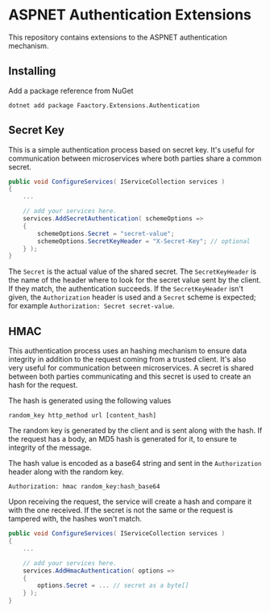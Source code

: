 # ASPNET Authentication Extensions

This repository contains extensions to the ASPNET authentication mechanism.

## Installing

Add a package reference from NuGet

```
dotnet add package Faactory.Extensions.Authentication
```

## Secret Key

This is a simple authentication process based on secret key. It's useful for communication between microservices where both parties share a common secret.

```csharp
public void ConfigureServices( IServiceCollection services )
{
    ...

    // add your services here.
    services.AddSecretAuthentication( schemeOptions =>
    {
        schemeOptions.Secret = "secret-value";
        schemeOptions.SecretKeyHeader = "X-Secret-Key"; // optional
    } );
}
```

The `Secret` is the actual value of the shared secret. The `SecretKeyHeader` is the name of the header where to look for the secret value sent by the client. If they match, the authentication succeeds.
If the `SecretKeyHeader` isn't given, the `Authorization` header is used and a `Secret` scheme is expected; for example `Authorization: Secret secret-value`.

## HMAC

This authentication process uses an hashing mechanism to ensure data integrity in addition to the request coming from a trusted client. It's also very useful for communication between microservices.
A secret is shared between both parties communicating and this secret is used to create an hash for the request.

The hash is generated using the following values

```
random_key http_method url [content_hash]
```

The random key is generated by the client and is sent along with the hash. If the request has a body, an MD5 hash is generated for it, to ensure te integrity of the message.

The hash value is encoded as a base64 string and sent in the `Authorization` header along with the random key.

```
Authorization: hmac random_key:hash_base64
```

Upon receiving the request, the service will create a hash and compare it with the one received. If the secret is not the same or the request is tampered with, the hashes won't match.

```csharp
public void ConfigureServices( IServiceCollection services )
{
    ...

    // add your services here.
    services.AddHmacAuthentication( options =>
    {
        options.Secret = ... // secret as a byte[]
    } );
}
```
